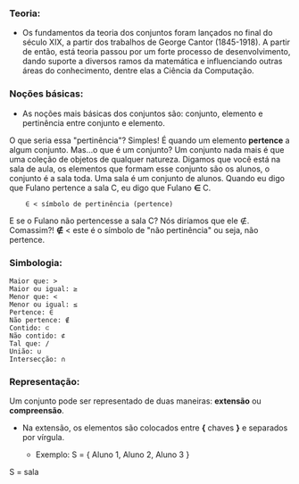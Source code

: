﻿### Teoria:

  * Os fundamentos da teoria dos conjuntos foram lançados no final do século XIX, a partir dos trabalhos de George Cantor (1845-1918).
  A partir de então, está teoria passou por um forte processo de desenvolvimento, dando suporte a diversos ramos da matemática e influenciando
  outras áreas do conhecimento, dentre elas a Ciência da Computação.

### Noções básicas:

   * As noções mais básicas dos conjuntos são: conjunto, elemento e pertinência entre conjunto e elemento.
 
O que seria essa "pertinência"? Simples! É quando um elemento <b>pertence</b> a algum conjunto. Mas...o que é um conjunto? Um conjunto nada mais é que uma coleção de objetos de qualquer natureza. Digamos que você está na sala de aula, os elementos que formam esse conjunto são os alunos, o conjunto é a sala toda. Uma sala é um conjunto de alunos. Quando eu digo que Fulano pertence a sala C, eu digo que Fulano **∈** C.
   
        ∈ < símbolo de pertinência (pertence)
     
E se o Fulano não pertencesse a sala C? Nós diríamos que ele ∉. Comassim?! **∉** < este é o símbolo de "não pertinência" ou seja, não pertence.

### Simbologia:

	Maior que: >
	Maior ou igual: ≥
	Menor que: <
	Menor ou igual: ≤
	Pertence: ∈
	Não pertence: ∉
	Contido: ⊂
	Não contido: ⊄
	Tal que: /
	União: ∪
	Intersecção: ∩

### Representação:

Um conjunto pode ser representado de duas maneiras: **extensão** ou **compreensão**.

* Na extensão, os elementos são colocados entre **{** chaves **}** e separados por vírgula.

	* Exemplo: S = { Aluno 1, Aluno 2, Aluno 3 }

S = sala